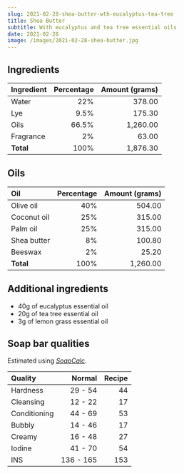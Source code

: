 ```yaml
---
slug: 2021-02-28-shea-butter-wth-eucalyptus-tea-tree
title: Shea Butter
subtitle: With eucalyptus and tea tree essential oils
date: 2021-02-28
image: /images/2021-02-28-shea-butter.jpg
---
```

## Ingredients

| Ingredient   | Percentage | Amount (grams) |
|:------------ | ----------:| --------------:|
| Water        |        22% |         378.00 |
| Lye          |       9.5% |         175.30 |
| Oils         |      66.5% |       1,260.00 |
| Fragrance    |         2% |          63.00 |
| **Total**    |       100% |       1,876.30 |

## Oils

| Oil          | Percentage | Amount (grams) |
|:------------ | ----------:| --------------:|
| Olive oil    |        40% |         504.00 |
| Coconut oil  |        25% |         315.00 |
| Palm oil     |        25% |         315.00 |
| Shea butter  |         8% |         100.80 |
| Beeswax      |         2% |          25.20 |
| **Total**    |       100% |       1,260.00 |

## Additional ingredients

- 40g of eucalyptus essential oil
- 20g of tea tree essential oil
- 3g of lemon grass essential oil

## Soap bar qualities

Estimated using *[SoapCalc](http://soapcalc.net)*.

| Quality      | Normal    | Recipe |
|:------------ | ---------:| ------:|
| Hardness     | 29 - 54   |     44 |
| Cleansing    | 12 - 22   |     17 |
| Conditioning | 44 - 69   |     53 |
| Bubbly       | 14 - 46   |     17 |
| Creamy       | 16 - 48   |     27 |
| Iodine       | 41 - 70   |     54 |
| INS          | 136 - 165 |    153 |
